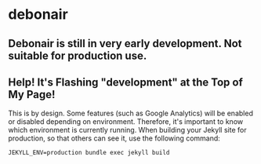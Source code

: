 # debonair
## Debonair is still in very early development. Not suitable for production use.

## Help! It's Flashing "development" at the Top of My Page!
This is by design. Some features (such as Google Analytics) will be enabled or disabled depending on environment.
Therefore, it's important to know which environment is currently running.
When building your Jekyll site for production,
so that others can see it,
use the following command:

```shell
JEKYLL_ENV=production bundle exec jekyll build
```
